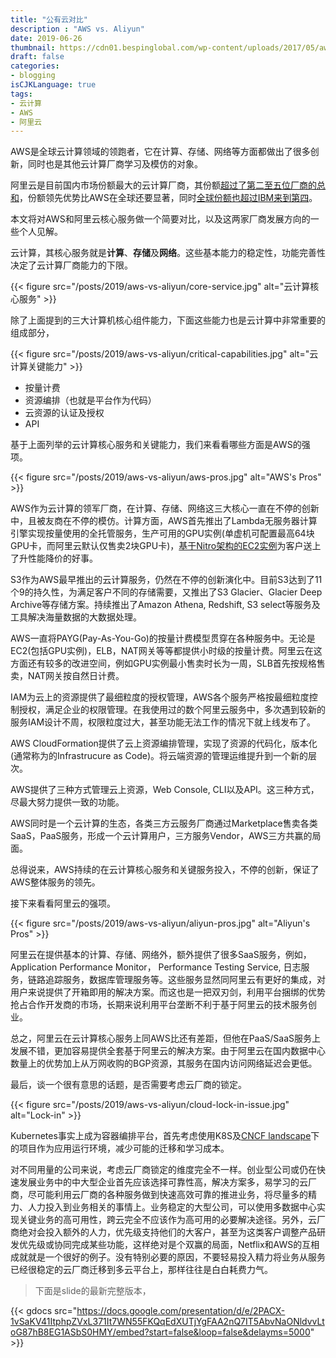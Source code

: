 ```yaml
---
title: "公有云对比"
description : "AWS vs. Aliyun"
date: 2019-06-26
thumbnail: https://cdn01.bespinglobal.com/wp-content/uploads/2017/05/aws-vs-alicloud.jpg
draft: false
categories:
- blogging
isCJKLanguage: true
tags:
- 云计算
- AWS
- 阿里云
---
```

AWS是全球云计算领域的领跑者，它在计算、存储、网络等方面都做出了很多创新，同时也是其他云计算厂商学习及模仿的对象。

阿里云是目前国内市场份额最大的云计算厂商，其份额[超过了第二至五位厂商的总和][aliyun-2018-market-share]，份额领先优势比AWS在全球还要显著，同时[全球份额也超过IBM来到第四][aliyun-2018-global-market-share]。

本文将对AWS和阿里云核心服务做一个简要对比，以及这两家厂商发展方向的一些个人见解。

<!--more-->

云计算，其核心服务就是**计算**、**存储**及**网络**。这些基本能力的稳定性，功能完善性决定了云计算厂商能力的下限。

{{< figure src="/posts/2019/aws-vs-aliyun/core-service.jpg" alt="云计算核心服务" >}}

除了上面提到的三大计算机核心组件能力，下面这些能力也是云计算中非常重要的组成部分，

{{< figure src="/posts/2019/aws-vs-aliyun/critical-capabilities.jpg" alt="云计算关键能力" >}}

- 按量计费
- 资源编排（也就是平台作为代码）
- 云资源的认证及授权
- API
  
基于上面列举的云计算核心服务和关键能力，我们来看看哪些方面是AWS的强项。

{{< figure src="/posts/2019/aws-vs-aliyun/aws-pros.jpg" alt="AWS's Pros" >}}

AWS作为云计算的领军厂商，在计算、存储、网络这三大核心一直在不停的创新中，且被友商在不停的模仿。计算方面，AWS首先推出了Lambda无服务器计算引擎实现按量使用的全托管服务，生产可用的GPU实例(单虚机可配置最高64块GPU卡，而阿里云默认仅售卖2块GPU卡)，[基于Nitro架构的EC2实例][aws-nitro-based-ec2]为客户送上了升性能降价的好事。

S3作为AWS最早推出的云计算服务，仍然在不停的创新演化中。目前S3达到了11个9的持久性，为满足客户不同的存储需要，又推出了S3 Glacier、Glacier Deep Archive等存储方案。持续推出了Amazon Athena, Redshift, S3 select等服务及工具解决海量数据的大数据处理。

AWS一直将PAYG(Pay-As-You-Go)的按量计费模型贯穿在各种服务中。无论是EC2(包括GPU实例)，ELB，NAT网关等等都提供小时级的按量计费。阿里云在这方面还有较多的改进空间，例如GPU实例最小售卖时长为一周，SLB首先按规格售卖，NAT网关按自然日计费。

IAM为云上的资源提供了最细粒度的授权管理，AWS各个服务严格按最细粒度控制授权，满足企业的权限管理。在我使用过的数个阿里云服务中，多次遇到较新的服务IAM设计不周，权限粒度过大，甚至功能无法工作的情况下就上线发布了。

AWS CloudFormation提供了云上资源编排管理，实现了资源的代码化，版本化(通常称为的Infrastrucure as Code)。将云端资源的管理运维提升到一个新的层次。

AWS提供了三种方式管理云上资源，Web Console, CLI以及API。这三种方式，尽最大努力提供一致的功能。

AWS同时是一个云计算的生态，各类三方云服务厂商通过Marketplace售卖各类SaaS，PaaS服务，形成一个云计算用户，三方服务Vendor，AWS三方共赢的局面。

总得说来，AWS持续的在云计算核心服务和关键服务投入，不停的创新，保证了AWS整体服务的领先。

接下来看看阿里云的强项。

{{< figure src="/posts/2019/aws-vs-aliyun/aliyun-pros.jpg" alt="Aliyun's Pros" >}}

阿里云在提供基本的计算、存储、网络外，额外提供了很多SaaS服务，例如，Application Performance Monitor， Performance Testing Service, 日志服务，链路追踪服务，数据库管理服务等。这些服务显然同阿里云有更好的集成，对用户来说提供了开箱即用的解决方案。而这也是一把双刃剑，利用平台捆绑的优势抢占合作开发商的市场，长期来说利用平台垄断不利于基于阿里云的技术服务创业。

总之，阿里云在云计算核心服务上同AWS比还有差距，但他在PaaS/SaaS服务上发展不错，更加容易提供全套基于阿里云的解决方案。由于阿里云在国内数据中心数量上的优势加上从万网收购的BGP资源，其服务在国内访问网络延迟会更低。

最后，谈一个很有意思的话题，是否需要考虑云厂商的锁定。

{{< figure src="/posts/2019/aws-vs-aliyun/cloud-lock-in-issue.jpg" alt="Lock-in" >}}

Kubernetes事实上成为容器编排平台，首先考虑使用K8S及[CNCF landscape][cncf-landscape]下的项目作为应用运行环境，减少可能的迁移和学习成本。

对不同用量的公司来说，考虑云厂商锁定的维度完全不一样。创业型公司或仍在快速发展业务中的中大型企业首先应该选择可靠性高，解决方案多，易学习的云厂商，尽可能利用云厂商的各种服务做到快速高效可靠的推进业务，将尽量多的精力、人力投入到业务相关的事情上。业务稳定的大型公司，可以使用多数据中心实现关键业务的高可用性，跨云完全不应该作为高可用的必要解决途径。另外，云厂商绝对会投入额外的人力，优先级支持他们的大客户，甚至为这类客户调整产品研发优先级或协同完成某些功能，这样绝对是个双赢的局面，Netflix和AWS的互相成就就是一个很好的例子。没有特别必要的原因，不要轻易投入精力将业务从服务已经很稳定的云厂商迁移到多云平台上，那样往往是白白耗费力气。

> 下面是slide的最新完整版本，

{{< gdocs src="https://docs.google.com/presentation/d/e/2PACX-1vSaKV41ItphpZVxL371It7WN55FKQqEdXUTjYgFAA2nQ7IT5AbvNaONldvvLtoG87hB8EG1ASbS0HMY/embed?start=false&loop=false&delayms=5000" >}}

[aliyun-2018-market-share]: http://www.sohu.com/a/302064020_465914
[aliyun-2018-global-market-share]: https://www.canalys.com/newsroom/cloud-market-share-q4-2018-and-full-year-2018
[aws-nitro-based-ec2]: https://www.infoq.cn/article/2017/11/Nitro-amazon-EC2
[cncf-landscape]: https://landscape.cncf.io/
